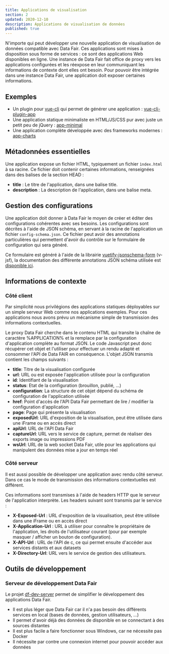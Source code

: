 ```yaml
---
title: Applications de visualisation
section: 2
updated: 2020-12-10
description: Applications de visualisation de données
published: true
---
```


N'importe qui peut développer une nouvelle application de visualisation de données compatible avec Data&nbsp;Fair. Ces applications sont mises à disposition sous forme de services : ce sont des applications Web disponibles en ligne. Une instance de Data&nbsp;Fair fait office de proxy vers les applications configurées et les réexpose en leur communiquant les informations de contexte dont elles ont besoin. Pour pouvoir être intégrée dans une instance Data&nbsp;Fair, une application doit exposer certaines informations.

## Exemples

  - Un plugin pour [vue-cli](https://cli.vuejs.org/) qui permet de générer une application : [vue-cli-plugin-app](https://github.com/data-fair/vue-cli-plugin-app)
  - Une application statique minimaliste en HTML/JS/CSS pur avec juste un petit peu de jQuery : [app-minimal](https://github.com/data-fair/app-minimal)
  - Une application complète développée avec des frameworks modernes : [app-charts](https://github.com/data-fair/app-charts)

## Métadonnées essentielles

Une application expose un fichier HTML, typiquement un fichier `ìndex.html` à sa racine. Ce fichier doit contenir certaines informations, renseignées dans des balises de la section HEAD :
 * **title** : Le titre de l'application, dans une balise title.
 * **description** : La description de l'application, dans une balise meta.

## Gestion des configurations

Une application doit donner à Data&nbsp;Fair le moyen de créer et éditer des configurations cohérentes avec ses besoins. Les configurations sont décrites à l'aide de JSON schéma, en servant à la racine de l'application un fichier `config-schema.json`. Ce fichier peut avoir des annotations particulières qui permettent d'avoir du contrôle sur le formulaire de configuration qui sera généré.

Ce formulaire est généré à l'aide de la librairie [vuetify-jsonschema-form](https://github.com/koumoul-dev/vuetify-jsonschema-form/) (v-jsf), la documentation des différente annotations JSON schéma utilisée est [disponible ici](https://koumoul-dev.github.io/vuetify-jsonschema-form/latest/).

## Informations de contexte

### Côté client

Par simplicité nous privilégions des applications statiques déployables sur un simple serveur Web comme nos applications exemples. Pour ces applications nous avons prévu un mécanisme simple de transmission des informations contextuelles.

Le proxy Data&nbsp;Fair cherche dans le contenu HTML qui transite la chaîne de caractère %APPLICATION% et la remplace par la configuration d'application complète au format JSON. Le code Javascript peut donc récupérer cet objet et l'utiliser pour effectuer un rendu adapté et consommer l'API de Data FAIR en conséquence. L'objet JSON transmis contient les champs suivants :

 * **title**: Titre de la visualisation configurée
 * **url**: URL ou est exposée l'application utilisée pour la configuration
 * **id**: Identifiant de la visualisation
 * **status**: Etat de la configuration (brouillon, publié, ...)
 * **configuration**: La structure de cet objet dépend du schéma de configuration de l'application utilisée
 * **href**: Point d'accès de l'API Data&nbsp;Fair permettant de lire / modifier la configuration d'application
 * **page**: Page qui présente la visualisation
 * **exposedUrl**: URL d'exposition de la visualisation, peut être utilisée dans une iFrame ou en accès direct
 * **apiUrl**: URL de l'API Data&nbsp;Fair
 * **captureUrl**: URL vers le service de capture, permet de réaliser des exports image ou impressions PDF
 * **wsUrl**: URL de la web socket Data&nbsp;Fair, utile pour les applications qui manipulent des données mise a jour en temps réel

### Côté serveur

Il est aussi possible de développer une application avec rendu côté serveur. Dans ce cas le mode de transmission des informations contextuelles est différent.

Ces informations sont transmises à l'aide de headers HTTP que le serveur de l'application interprète. Les headers suivant sont transmis par le service :
 * **X-Exposed-Url** : URL d'exposition de la visualisation, peut être utilisée dans une iFrame ou en accès direct
 * **X-Application-Url** : URL à utiliser pour connaître le propriétaire de l'application, les droits de l'utilisateur courant (pour par exemple masquer / afficher un bouton de configuration).
 * **X-API-Url** : URL de l'API de c, ce qui permet ensuite d'accéder aux services distants et aux datasets
 * **X-Directory-Url**: URL vers le service de gestion des utilisateurs.


## Outils de développement

### Serveur de développement Data&nbsp;Fair

Le projet [df-dev-server](https://github.com/data-fair/dev-server) permet de simplifier le développement des applications Data&nbsp;Fair.

 * Il est plus léger que Data&nbsp;Fair car il n'a pas besoin des différents services en local (bases de données, gestion utilisateurs, ...)
 * Il permet d'avoir déjà des données de disponible en se connectant à des sources distantes
 * Il est plus facile a faire fonctionner sous Windows, car ne nécessite pas Docker
 * Il nécessite par contre une connexion internet pour pouvoir accéder aux données
